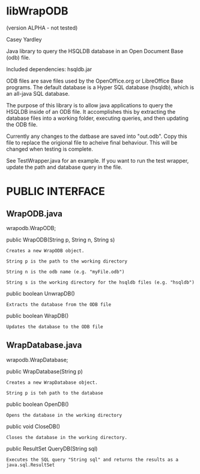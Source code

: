libWrapODB
==========
(version ALPHA - not tested)

Casey Yardley

Java library to query the HSQLDB database in an Open Document Base (odb) file.

Included dependencies: hsqldb.jar

ODB files are save files used by the OpenOffice.org or LibreOffice Base programs. The default database is a Hyper SQL database (hsqldb), which is an all-java SQL database.

The purpose of this library is to allow java applications to query the HSQLDB inside of an ODB file. It accomplishes this by extracting the database files into a working folder, executing queries, and then updating the ODB file.

Currently any changes to the datbase are saved into "out.odb". Copy this file to replace the origional file to acheive final behaviour. This will be changed when testing is complete.

See TestWrapper.java for an example. If you want to run the test wrapper, update the path and database query in the file.

PUBLIC INTERFACE
==========

WrapODB.java
----------
wrapodb.WrapODB;

public WrapODB(String p, String n, String s)

	Creates a new WrapODB object.
	
	String p is the path to the working directory
	
	String n is the odb name (e.g. "myFile.odb")
	
	String s is the working directory for the hsqldb files (e.g. "hsqldb")

public boolean UnwrapDB()

	Extracts the database from the ODB file

public boolean WrapDB()

	Updates the database to the ODB file

WrapDatabase.java
----------
wrapodb.WrapDatabase;

public WrapDatabase(String p)

	Creates a new WrapDatabase object.
	
	String p is teh path to the database

public boolean OpenDB()

	Opens the database in the working directory

public void CloseDB()

	Closes the database in the working directory.

public ResultSet QueryDB(String sql)

	Executes the SQL query "String sql" and returns the results as a java.sql.ResultSet
